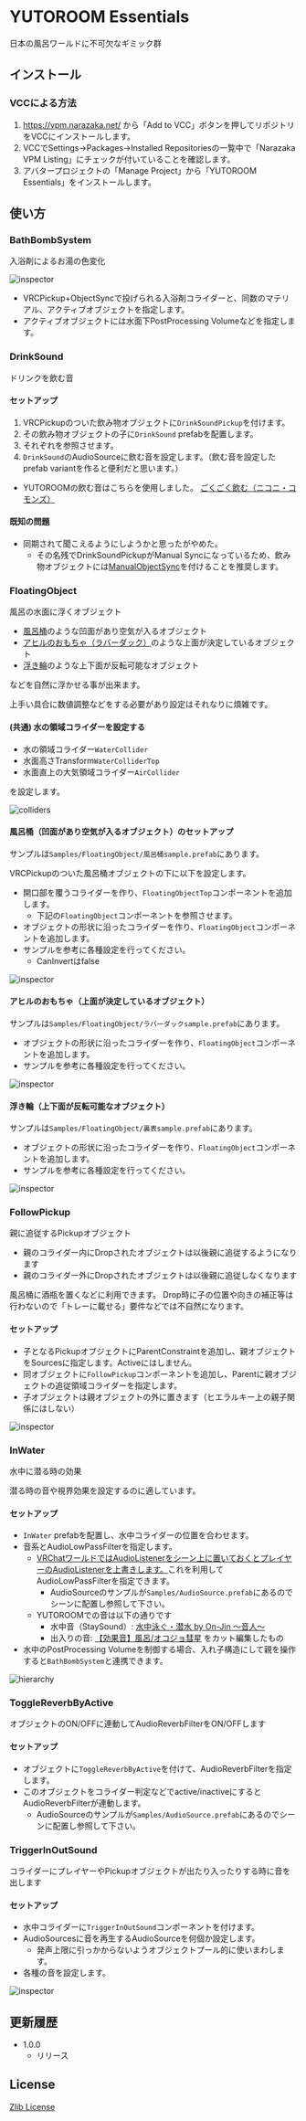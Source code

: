 # YUTOROOM Essentials

日本の風呂ワールドに不可欠なギミック群

## インストール

### VCCによる方法

1. https://vpm.narazaka.net/ から「Add to VCC」ボタンを押してリポジトリをVCCにインストールします。
2. VCCでSettings→Packages→Installed Repositoriesの一覧中で「Narazaka VPM Listing」にチェックが付いていることを確認します。
3. アバタープロジェクトの「Manage Project」から「YUTOROOM Essentials」をインストールします。

## 使い方

### BathBombSystem

入浴剤によるお湯の色変化

![inspector](docs~/BathBombSystem.png)

- VRCPickup+ObjectSyncで投げられる入浴剤コライダーと、同数のマテリアル、アクティブオブジェクトを指定します。
- アクティブオブジェクトには水面下PostProcessing Volumeなどを指定します。

### DrinkSound

ドリンクを飲む音

#### セットアップ

1. VRCPickupのついた飲み物オブジェクトに`DrinkSoundPickup`を付けます。
2. その飲み物オブジェクトの子に`DrinkSound` prefabを配置します。
3. それぞれを参照させます。
4. `DrinkSound`のAudioSourceに飲む音を設定します。（飲む音を設定したprefab variantを作ると便利だと思います。）
  - YUTOROOMの飲む音はこちらを使用しました。  [ごくごく飲む（ニコニ・コモンズ）](https://commons.nicovideo.jp/works/nc44239)

#### 既知の問題

- 同期されて聞こえるようにしようかと思ったがやめた。
  - その名残でDrinkSoundPickupがManual Syncになっているため、飲み物オブジェクトには[ManualObjectSync](https://github.com/mimyquality/FukuroUdon/wiki/Manual-ObjectSync)を付けることを推奨します。

### FloatingObject

風呂の水面に浮くオブジェクト

- [風呂桶](https://misagon339.booth.pm/items/2002692)のような凹面があり空気が入るオブジェクト
- [アヒルのおもちゃ（ラバーダック）](https://okpshop.booth.pm/items/2214230)のような上面が決定しているオブジェクト
- [浮き輪](https://tinmeshi.booth.pm/items/4938288)のような上下面が反転可能なオブジェクト

などを自然に浮かせる事が出来ます。

上手い具合に数値調整などをする必要があり設定はそれなりに煩雑です。

#### (共通) 水の領域コライダーを設定する

- 水の領域コライダー`WaterCollider`
- 水面高さTransform`WaterColliderTop`
- 水面直上の大気領域コライダー`AirCollider`

を設定します。

![colliders](docs~/FloatingObject01.png)

#### 風呂桶（凹面があり空気が入るオブジェクト）のセットアップ

サンプルは`Samples/FloatingObject/風呂桶sample.prefab`にあります。

VRCPickupのついた風呂桶オブジェクトの下に以下を設定します。

- 開口部を覆うコライダーを作り、`FloatingObjectTop`コンポーネントを追加します。
  - 下記の`FloatingObject`コンポーネントを参照させます。
- オブジェクトの形状に沿ったコライダーを作り、`FloatingObject`コンポーネントを追加します。
- サンプルを参考に各種設定を行ってください。
  - CanInvertはfalse

![inspector](docs~/FloatingObject_oke.png)

#### アヒルのおもちゃ（上面が決定しているオブジェクト）

サンプルは`Samples/FloatingObject/ラバーダックsample.prefab`にあります。

- オブジェクトの形状に沿ったコライダーを作り、`FloatingObject`コンポーネントを追加します。
- サンプルを参考に各種設定を行ってください。

![inspector](docs~/FloatingObject_rubberduck.png)

#### 浮き輪（上下面が反転可能なオブジェクト）

サンプルは`Samples/FloatingObject/裏表sample.prefab`にあります。

- オブジェクトの形状に沿ったコライダーを作り、`FloatingObject`コンポーネントを追加します。
- サンプルを参考に各種設定を行ってください。

![inspector](docs~/FloatingObject_yuzu.png)

### FollowPickup

親に追従するPickupオブジェクト

- 親のコライダー内にDropされたオブジェクトは以後親に追従するようになります
- 親のコライダー外にDropされたオブジェクトは以後親に追従しなくなります

風呂桶に酒瓶を置くなどに利用できます。
Drop時に子の位置や向きの補正等は行わないので「トレーに載せる」要件などでは不自然になります。

#### セットアップ

- 子となるPickupオブジェクトにParentConstraintを追加し、親オブジェクトをSourcesに指定します。Activeにはしません。
- 同オブジェクトに`FollowPickup`コンポーネントを追加し、Parentに親オブジェクトの追従領域コライダーを指定します。
- 子オブジェクトは親オブジェクトの外に置きます（ヒエラルキー上の親子関係にはしない）

![inspector](docs~/FollowPickup.png)

### InWater

水中に潜る時の効果

潜る時の音や視界効果を設定するのに適しています。

#### セットアップ

- `InWater` prefabを配置し、水中コライダーの位置を合わせます。
- 音系とAudioLowPassFilterを指定します。
  - [VRChatワールドではAudioListenerをシーン上に置いておくとプレイヤーのAudioListenerを上書きします。](https://vrcworld.wiki.fc2.com/wiki/Audio)これを利用してAudioLowPassFilterを指定できます。
    - AudioSourceのサンプルが`Samples/AudioSource.prefab`にあるのでシーンに配置し参照して下さい。
  - YUTOROOMでの音は以下の通りです
    - 水中音（StaySound）: [水中泳ぐ・潜水 by On-Jin ～音人～](https://on-jin.com/sound/listshow.php?pagename=spo&title=%E6%B0%B4%E4%B8%AD%E6%B3%B3%E3%81%90%E3%83%BB%E6%BD%9C%E6%B0%B4&janl=%E9%81%8B%E5%8B%95%E3%83%BB%E9%81%8A%E6%88%AF%E7%B3%BB%E9%9F%B3&bunr=%E6%B3%B3%E3%81%90&kate=%E3%82%B9%E3%83%9D%E3%83%BC%E3%83%84)
    - 出入りの音: [【効果音】風呂/オコジョ彗星](https://www.dlsite.com/home/work/=/product_id/RJ293180.html) をカット編集したもの
- 水中のPostProcessing Volumeを制御する場合、入れ子構造にして親を操作すると`BathBombSystem`と連携できます。

![hierarchy](docs~/InWater_hierarchy.png)

### ToggleReverbByActive

オブジェクトのON/OFFに連動してAudioReverbFilterをON/OFFします

#### セットアップ

- オブジェクトに`ToggleReverbByActive`を付けて、AudioReverbFilterを指定します。
- このオブジェクトをコライダー判定などでactive/inactiveにするとAudioReverbFilterが連動します。
  - AudioSourceのサンプルが`Samples/AudioSource.prefab`にあるのでシーンに配置し参照して下さい。

### TriggerInOutSound

コライダーにプレイヤーやPickupオブジェクトが出たり入ったりする時に音を出します

#### セットアップ

- 水中コライダーに`TriggerInOutSound`コンポーネントを付けます。
- AudioSourcesに音を再生するAudioSourceを何個か設定します。
  - 発声上限に引っかからないようオブジェクトプール的に使いまわします。
- 各種の音を設定します。

![inspector](docs~/TriggerInOutSound.png)

## 更新履歴

- 1.0.0
  - リリース

## License

[Zlib License](LICENSE.txt)
